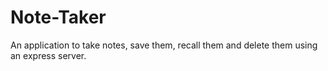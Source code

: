 # Note-Taker
An application to take notes, save them, recall them and delete them using an express server.
